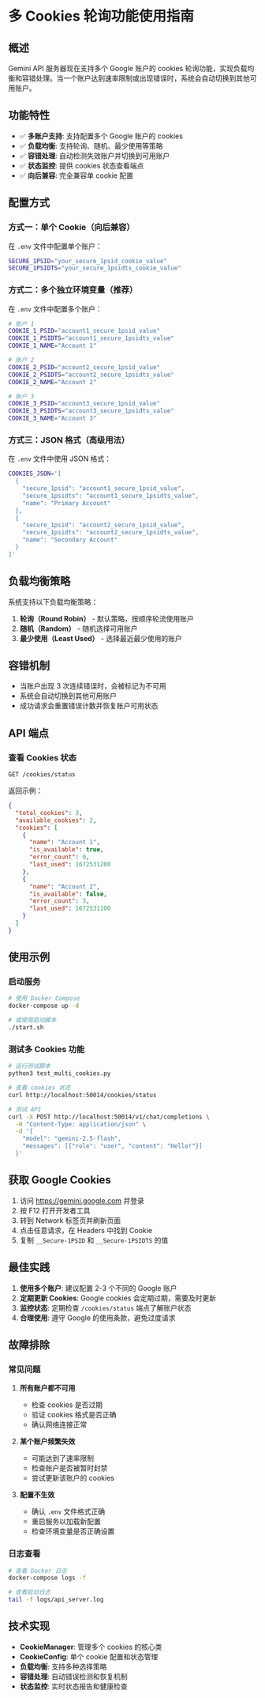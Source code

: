 # 多 Cookies 轮询功能使用指南

## 概述

Gemini API 服务器现在支持多个 Google 账户的 cookies 轮询功能，实现负载均衡和容错处理。当一个账户达到速率限制或出现错误时，系统会自动切换到其他可用账户。

## 功能特性

- ✅ **多账户支持**: 支持配置多个 Google 账户的 cookies
- ✅ **负载均衡**: 支持轮询、随机、最少使用等策略
- ✅ **容错处理**: 自动检测失效账户并切换到可用账户
- ✅ **状态监控**: 提供 cookies 状态查看端点
- ✅ **向后兼容**: 完全兼容单 cookie 配置

## 配置方式

### 方式一：单个 Cookie（向后兼容）

在 `.env` 文件中配置单个账户：

```bash
SECURE_1PSID="your_secure_1psid_cookie_value"
SECURE_1PSIDTS="your_secure_1psidts_cookie_value"
```

### 方式二：多个独立环境变量（推荐）

在 `.env` 文件中配置多个账户：

```bash
# 账户 1
COOKIE_1_PSID="account1_secure_1psid_value"
COOKIE_1_PSIDTS="account1_secure_1psidts_value"
COOKIE_1_NAME="Account 1"

# 账户 2
COOKIE_2_PSID="account2_secure_1psid_value"
COOKIE_2_PSIDTS="account2_secure_1psidts_value"
COOKIE_2_NAME="Account 2"

# 账户 3
COOKIE_3_PSID="account3_secure_1psid_value"
COOKIE_3_PSIDTS="account3_secure_1psidts_value"
COOKIE_3_NAME="Account 3"
```

### 方式三：JSON 格式（高级用法）

在 `.env` 文件中使用 JSON 格式：

```bash
COOKIES_JSON='[
  {
    "secure_1psid": "account1_secure_1psid_value",
    "secure_1psidts": "account1_secure_1psidts_value",
    "name": "Primary Account"
  },
  {
    "secure_1psid": "account2_secure_1psid_value",
    "secure_1psidts": "account2_secure_1psidts_value",
    "name": "Secondary Account"
  }
]'
```

## 负载均衡策略

系统支持以下负载均衡策略：

1. **轮询（Round Robin）** - 默认策略，按顺序轮流使用账户
2. **随机（Random）** - 随机选择可用账户
3. **最少使用（Least Used）** - 选择最近最少使用的账户

## 容错机制

- 当账户出现 3 次连续错误时，会被标记为不可用
- 系统会自动切换到其他可用账户
- 成功请求会重置错误计数并恢复账户可用状态

## API 端点

### 查看 Cookies 状态

```bash
GET /cookies/status
```

返回示例：
```json
{
  "total_cookies": 3,
  "available_cookies": 2,
  "cookies": [
    {
      "name": "Account 1",
      "is_available": true,
      "error_count": 0,
      "last_used": 1672531200
    },
    {
      "name": "Account 2",
      "is_available": false,
      "error_count": 3,
      "last_used": 1672531100
    }
  ]
}
```

## 使用示例

### 启动服务

```bash
# 使用 Docker Compose
docker-compose up -d

# 或使用启动脚本
./start.sh
```

### 测试多 Cookies 功能

```bash
# 运行测试脚本
python3 test_multi_cookies.py

# 查看 cookies 状态
curl http://localhost:50014/cookies/status

# 测试 API
curl -X POST http://localhost:50014/v1/chat/completions \
  -H "Content-Type: application/json" \
  -d '{
    "model": "gemini-2.5-flash",
    "messages": [{"role": "user", "content": "Hello!"}]
  }'
```

## 获取 Google Cookies

1. 访问 https://gemini.google.com 并登录
2. 按 F12 打开开发者工具
3. 转到 Network 标签页并刷新页面
4. 点击任意请求，在 Headers 中找到 Cookie
5. 复制 `__Secure-1PSID` 和 `__Secure-1PSIDTS` 的值

## 最佳实践

1. **使用多个账户**: 建议配置 2-3 个不同的 Google 账户
2. **定期更新 Cookies**: Google cookies 会定期过期，需要及时更新
3. **监控状态**: 定期检查 `/cookies/status` 端点了解账户状态
4. **合理使用**: 遵守 Google 的使用条款，避免过度请求

## 故障排除

### 常见问题

1. **所有账户都不可用**
   - 检查 cookies 是否过期
   - 验证 cookies 格式是否正确
   - 确认网络连接正常

2. **某个账户频繁失效**
   - 可能达到了速率限制
   - 检查账户是否被暂时封禁
   - 尝试更新该账户的 cookies

3. **配置不生效**
   - 确认 `.env` 文件格式正确
   - 重启服务以加载新配置
   - 检查环境变量是否正确设置

### 日志查看

```bash
# 查看 Docker 日志
docker-compose logs -f

# 查看启动日志
tail -f logs/api_server.log
```

## 技术实现

- **CookieManager**: 管理多个 cookies 的核心类
- **CookieConfig**: 单个 cookie 配置和状态管理
- **负载均衡**: 支持多种选择策略
- **容错处理**: 自动错误检测和恢复机制
- **状态监控**: 实时状态报告和健康检查
